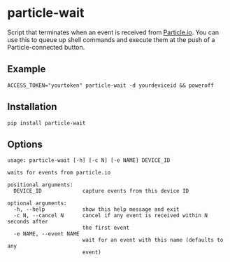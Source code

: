 # particle-wait

Script that terminates when an event is received from [Particle.io](http://particle.io). You can use this to queue up shell commands and execute them at the push of a Particle-connected button.

## Example

```
ACCESS_TOKEN="yourtoken" particle-wait -d yourdeviceid && poweroff
```

## Installation

```
pip install particle-wait
```

## Options

```
usage: particle-wait [-h] [-c N] [-e NAME] DEVICE_ID

waits for events from particle.io

positional arguments:
  DEVICE_ID             capture events from this device ID

optional arguments:
  -h, --help            show this help message and exit
  -c N, --cancel N      cancel if any event is received within N seconds after
                        the first event
  -e NAME, --event NAME
                        wait for an event with this name (defaults to any
                        event)
```
